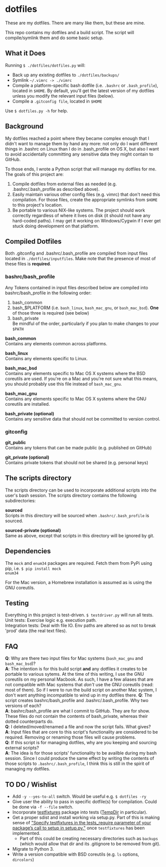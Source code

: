 # dotfiles
These are my dotfiles. There are many like them, but these are mine.

This repo contains my dotfiles and a build script. The script will compile/symlink them and do some basic setup.

## What it Does
Running <code>$ ./dotfiles/dotfiles.py</code> will:
* Back up any existing dotfiles to `./dotfiles/backups/`
* Symlink <code>~/.vimrc -> ./vimrc</code>
* Compile a platform-specific bash dotfile (i.e. `.bashrc` or `.bash_profile`), located in `$HOME`. By default, you'll get the latest version of my dotfiles unless you modify the relevant input files (below).
* Compile a `.gitconfig file`, located in `$HOME`

Use `$ dotfiles.py -h` for help.

## Background
My dotfiles reached a point where they became complex enough that I didn't want to manage them by hand any more: not only do I want different things in .bashrc on Linux than I do in .bash_profile on OS X, but also I want to avoid accidentally committing any sensitive data they might contain to GitHub.

To those ends, I wrote a Python script that will manage my dotfiles for me.  The goals of this project are: 
 
1. Compile dotfiles from external files as needed (e.g. .bashrc/.bash_profile as described above).  
2. Easily maintain various other config files (e.g. vimrc) that don't need this compilation. For those files, create the appropriate symlinks from `$HOME` to this project's location.  
3. Be portable to various NIX-like systems. The project should work correctly regardless of where it lives on disk (it should not have any hard-coded paths). I may get it working on Windows/Cygwin if I ever get stuck doing development on that platform.  

## Compiled Dotfiles

Both .gitconfig and .bashrc/.bash_profile are compiled from input files located in `./dotfiles/inputfiles`. Make note that the presence of most of these files is **required**.

### bashrc/bash_profile
Any Tokens contained in input files described below are compiled into bashrc/bash_profile in the following order:  
1. bash_common  
2. bash_$PLATFORM (i.e. `bash_linux`, `bash_mac_gnu`, or `bash_mac_bsd`). **One** of those three is required (see below)  
3. bash_private  
Be mindful of the order, particularly if you plan to make changes to your `$PATH`

**bash_common**  
Contains any elements common across platforms.

**bash_linux**  
Contains any elements specific to Linux.

**bash_mac_bsd**  
Contains any elements specific to Mac OS X systems where the BSD coreutils are used. If you're on a Mac and you're not sure what this means, you should probably use this file instead of `bash_mac_gnu`.

**bash_mac_gnu**  
Contains any elements specific to Mac OS X systems where the GNU coreutils are installed.

**bash_private (optional)**  
Contains any sensitive data that should not be committed to version control.

### gitconfig

**git_public**  
Contains any tokens that can be made public (e.g. published on GitHub)

**git_private (optional)**  
Contains private tokens that should not be shared (e.g. personal keys)

## The scripts directory
The scripts directory can be used to incorporate additional scripts into the user's bash session. The scripts directory contains the following subdirectories:

**sourced**  
Scripts in this directory will be sourced when `.bashrc/.bash_profile` is sourced. 

**sourced-private (optional)**  
Same as above, except that scripts in this directory will be ignored by git.

## Dependencies
The <code>mock</code> and <code>enum34</code> packages are required. Fetch them from PyPi using pip, i.e. <code>$ pip install mock enum34</code>

For the Mac version, a Homebrew installation is assumed as is using the GNU coreutils.

## Testing  
Everything in this project is test-driven. `$ testdriver.py` will run all tests.  
Unit tests: Exercise logic e.g. execution path.  
Integration tests: Deal with file IO. Env paths are altered so as not to break 'prod' data (the real text files).

## FAQ
**Q**: Why are there two input files for Mac systems (`bash_mac_gnu` and `bash_mac_bsd`)?  
**A**: The intention is for this build script **and** any dotfiles it creates to be portable to various sytems. At the time of this writing, I use the GNU coreutils on my personal Macbook. As such, I have a few aliases that are not compatible with Mac systems that *don't* use the GNU coreutils (read: most of them). So if I were to run the build script on another Mac system, I don't want anything incompatible to wind up in my dotfiles there.
**Q**: The script creates bashrc/bash_profile and .bashrc/.bash_profile. Why two versions of each?  
**A**: bashrc/bash_profile are what I commit to GitHub. They are for show. These files do not contain the contents of bash_private, whereas their dotted counterparts do.  
**Q**: I deleted/moved/renamed a file and now the script fails. What gives?  
**A**: Input files that are core to this script's functionality are considered to be required. Removing or renaming those files will cause problems.  
**Q**: If this script is for managing dotfiles, why are you keeping and sourcing external scripts?  
**A**: The idea is for those scripts' functionality to be availble during my bash session. Since I could produce the same effect by writing the contents of those scripts to `.bashrc/.bash_profile`, I think this is still in the spirit of managing my dotfiles.

## TO DO / Wishlist
- Add `-y --yes-to-all` switch. Would be useful e.g. `$ dotfiles -ry`
- Give user the ability to pass in specific dotfile(s) for compilation. Could be done via `-f --file` switch.
- Incorporate [testfixtures](https://pythonhosted.org/testfixtures/index.html) package into tests ([TempDir](https://pythonhosted.org/testfixtures/files.html) in particular).  
- Get a proper sdist and install working via setup.py. Part of this is making sense of ["Specify testfixtures in the tests_require parameter of your package’s call to setup in setup.py."](https://pythonhosted.org/testfixtures/installation.html) once `testfixtures` has been implemented.
  - Part of this could be creating necessary directories such as `backups` (which would allow that dir and its .gitignore to be removed from git).
- Migrate to Python 3.
- Write a version compatible with BSD coreutils (e.g. `ls` options, `dircolors`)
